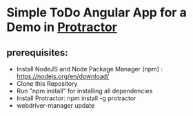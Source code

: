 # Simple ToDo Angular App for a Demo in [Protractor](https://github.com/angular/protractor)
## prerequisites:
  * Install NodeJS and Node Package Manager (npm) : https://nodejs.org/en/download/
  * Clone this Repository
  * Run "npm install" for installing all dependencies
  * Install Protractor: npm install -g protractor
  * webdriver-manager update
